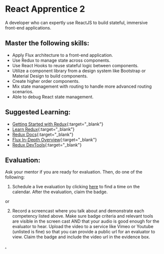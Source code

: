 # React Apprentice 2

A developer who can expertly use ReactJS to build stateful, immersive front-end applications.

## Master the following skills:

* Apply Flux architecture to a front-end application.
* Use Redux to manage state across components.
* Use React Hooks to reuse stateful logic between components.
* Utilize a component library from a design system like Bootstrap or Material Design to build components.
* Create higher order components.
* Mix state management with routing to handle more advanced routing scenarios.
* Able to debug React state management.

## Suggested Learning:

* [Getting Started with Redux](https://egghead.io/courses/getting-started-with-redux){:target="_blank"}
* [Learn Redux](https://learnredux.com/){:target="_blank"}
* [Redux Docs](https://react-redux.js.org/){:target="_blank"}
* [Flux In-Depth Overview](https://facebook.github.io/flux/docs/in-depth-overview){:target="_blank"}
* [Redux DevTools](https://soshace.com/how-to-use-the-redux-dev-tools-to-speed-up-development-and-debugging/){:target="_blank"}

## Evaluation:

Ask your mentor if you are ready for evaluation. Then, do one of the following:

1. Schedule a live evaluation by clicking [here](http://evals.codex.academy) to find a time on the calendar. After the evaluation, claim the badge.

or

2. Record a screencast where you talk about and demonstrate each competency listed above. Make sure badge criteria and relevant tools are visible in the screen cast AND that your audio is good enough for the evaluator to hear. Upload the video to a service like Vimeo or Youtube (unlisted is fine) so that you can provide a public url for an evaluator to view. Claim the badge and include the video url in the evidence box.

[.](level-4)